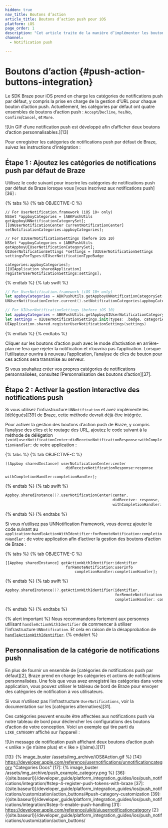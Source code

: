 ```yaml
---
hidden: true
nav_title: Boutons d’action
article_title: Boutons d’action push pour iOS
platform: iOS
page_order: 1
description: "Cet article traite de la manière d’implémenter les boutons d’action dans vos notifications push iOS."
channel:
  - Notification push

---
```


# Boutons d’action {#push-action-buttons-integration}

Le SDK Braze pour iOS prend en charge les catégories de notifications push par défaut, y compris la prise en charge de la gestion d’URL pour chaque bouton d’action push. Actuellement, les catégories par défaut ont quatre ensembles de boutons d’action push : `Accept`/`Decline`, `Yes`/`No`, `Confirm`/`Cancel`, et `More`. 

![Un GIF d’une notification push est développé afin d’afficher deux boutons d’action personnalisables.][13]

Pour enregistrer les catégories de notifications push par défaut de Braze, suivez les instructions d’intégration :

## Étape 1 : Ajoutez les catégories de notifications push par défaut de Braze

Utilisez le code suivant pour inscrire les catégories de notifications push par défaut de Braze lorsque vous [vous inscrivez aux notifications push][36] :

{% tabs %}
{% tab OBJECTIVE-C %}

```objc
// For UserNotification.framework (iOS 10+ only)
NSSet *appboyCategories = [ABKPushUtils getAppboyUNNotificationCategorySet];
[[UNUserNotificationCenter currentNotificationCenter] setNotificationCategories:appboyCategories];

// For UIUserNotificationSettings (before iOS 10)
NSSet *appboyCategories = [ABKPushUtils getAppboyUIUserNotificationCategorySet];
UIUserNotificationSettings *settings = [UIUserNotificationSettings settingsForTypes:UIUserNotificationTypeBadge
                                                                         categories:appboyCategories];
[[UIApplication sharedApplication] registerUserNotificationSettings:settings];
```

{% endtab %}
{% tab swift %}

```swift
// For UserNotification.framework (iOS 10+ only)
let appboyCategories = ABKPushUtils.getAppboyUNNotificationCategorySet()
UNUserNotificationCenter.current().setNotificationCategories(appboyCategories)

// For UIUserNotificationSettings (before iOS 10)
let appboyCategories = ABKPushUtils.getAppboyUIUserNotificationCategorySet()
let settings = UIUserNotificationSettings.init(types: .badge, categories: appboyCategories)
UIApplication.shared.registerUserNotificationSettings(settings)
```

{% endtab %}
{% endtabs %}

Cliquer sur les boutons d’action push avec le mode d’activation en arrière-plan ne fera que rejeter la notification et n’ouvrira pas l’application. Lorsque l’utilisateur ouvrira à nouveau l’application, l’analyse de clics de bouton pour ces actions sera transmise au serveur.

Si vous souhaitez créer vos propres catégories de notifications personnalisées, consultez [Personnalisation des boutons d’action][37].

## Étape 2 : Activer la gestion interactive des notifications push

Si vous utilisez l’infrastructure `UNNotification` et avez implémenté les [délégués][39] de Braze, cette méthode devrait déjà être intégrée. 

Pour activer la gestion des boutons d’action push de Braze, y compris l’analyse des clics et le routage des URL, ajoutez le code suivant à la méthode de délégation `(void)userNotificationCenter:didReceiveNotificationResponse:withCompletionHandler:` de votre application :

{% tabs %}
{% tab OBJECTIVE-C %}

```objc
[[Appboy sharedInstance] userNotificationCenter:center
                           didReceiveNotificationResponse:response
                               withCompletionHandler:completionHandler];
```

{% endtab %}
{% tab swift %}

```swift
Appboy.sharedInstance()?.userNotificationCenter(center,
                                                didReceive: response,
                                                withCompletionHandler: completionHandler)
```

{% endtab %}
{% endtabs %}

Si vous n’utilisez pas UNNotification Framework, vous devrez ajouter le code suivant au `application:handleActionWithIdentifier:forRemoteNotification:completionHandler:` de votre application afin d’activer la gestion des boutons d’action de Braze :

{% tabs %}
{% tab OBJECTIVE-C %}

```objc
[[Appboy sharedInstance] getActionWithIdentifier:identifier
                           forRemoteNotification:userInfo
                               completionHandler:completionHandler];
```

{% endtab %}
{% tab swift %}

```swift
Appboy.sharedInstance()?.getActionWithIdentifier(identifier,
                                                 forRemoteNotification: userInfo,,
                                                 completionHandler: completionHandler)
```

{% endtab %}
{% endtabs %}

{% alert important %}
Nous recommandons fortement aux personnes utilisant `handleActionWithIdentifier` de commencer à utiliser l’infrastructure `UNNotification`. Et cela en raison de la désapprobation de [`handleActionWithIdentifier`](https://developer.apple.com/documentation/uikit/uiapplicationdelegate/1623068-application?language=objc).
{% endalert %}

## Personnalisation de la catégorie de notifications push

En plus de fournir un ensemble de [catégories de notifications push par défaut][2], Braze prend en charge les catégories et actions de notifications personnalisées. Une fois que vous avez enregistré les catégories dans votre application, vous pouvez utiliser le tableau de bord de Braze pour envoyer des catégories de notification à vos utilisateurs.

Si vous n’utilisez pas l’infrastructure `UserNotifications`, voir la documentation sur les [catégories alternatives][31].

Ces catégories peuvent ensuite être affectées aux notifications push via notre tableau de bord pour déclencher les configurations des boutons d’action de votre conception. Voici un exemple qui tire parti du `LIKE_CATEGORY` affiché sur l’appareil :

![Un message de notification push affichant deux boutons d’action push « unlike » (je n’aime plus) et « like » (j’aime).][17]


[13]: {% image_buster /assets/img_archive/iOS8Action.gif %}
[14]: https://developer.apple.com/reference/usernotifications/unnotificationcategory "Categories Docs"
[17]: {% image_buster /assets/img_archive/push_example_category.png %}
[36]: {{site.baseurl}}/developer_guide/platform_integration_guides/ios/push_notifications/integration/#step-4-register-push-tokens-with-braze
[37]: {{site.baseurl}}/developer_guide/platform_integration_guides/ios/push_notifications/customization/action_buttons/#push-category-customization
[39]: {{site.baseurl}}/developer_guide/platform_integration_guides/ios/push_notifications/integration/#step-5-enable-push-handling
[31]: https://developer.apple.com/reference/uikit/uiusernotificationcategory
[2]: {{site.baseurl}}/developer_guide/platform_integration_guides/ios/push_notifications/customization/action_buttons/
